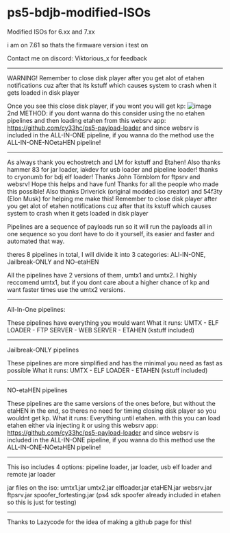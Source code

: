 # ps5-bdjb-modified-ISOs
Modified ISOs for 6.xx and 7.xx

i am on 7.61 so thats the firmware version i test on

Contact me on discord: Viktorious_x for feedback

***
WARNING! Remember to close disk player after you get alot of etahen notifications cuz after that its kstuff which causes system to crash when it gets loaded in disk player

Once you see this close disk player, if you wont you will get kp:
![image](https://github.com/user-attachments/assets/8c192a64-dcd8-489f-981e-37680ee40e22)
2nd METHOD: if you dont wanna do this consider using the no etahen pipelines and then loading etahen from this websrv app: https://github.com/cy33hc/ps5-payload-loader 
and since websrv is included in the ALL-IN-ONE pipeline, if you wanna do the method use the ALL-IN-ONE-NOetaHEN pipeline!

***

As always thank you echostretch and LM for kstuff and Etahen! Also thanks hammer 83 for jar loader, iakdev for usb loader and pipeline loader! thanks to cryonumb for bdj elf loader! Thanks John Törnblom for ftpsrv and websrv!
 Hope this helps and have fun! Thanks for all the people who made this possible! Also thanks Driverick (original modded iso creator) and 54f3ty (Elon Musk) for helping me make this!
Remember to close disk player after you get alot of etahen notifications cuz after that its kstuff which causes system to crash when it gets loaded in disk player

Pipelines are a sequence of payloads run so it will run the payloads all in one sequence so you dont have to do it yourself, its easier and faster and automated that way.

theres 8 pipelines in total, I will divide it into 3 categories: ALl-IN-ONE, Jailbreak-ONLY and NO-etaHEN

All the pipelines have 2 versions of them, umtx1 and umtx2. I highly reccomend umtx1, but if you dont care about a higher chance of kp and want faster times use the umtx2 versions.

__________________________________________________________________________________________________________________________________________________________________________________
All-In-One pipelines:

These pipelines have everything you would want
What it runs: UMTX - ELF LOADER - FTP SERVER - WEB SERVER - ETAHEN (kstuff included) 

__________________________________________________________________________________________________________________________________________________________________________________
Jailbreak-ONLY pipelines

These pipelines are more simplified and has the minimal you need as fast as possible
What it runs: UMTX - ELF LOADER - ETAHEN (kstuff included) 

__________________________________________________________________________________________________________________________________________________________________________________
NO-etaHEN pipelines

These pipelines are the same versions of the ones before, but without the etaHEN in the end, so theres no need for timing closing disk player so you wouldnt get kp.
What it runs: Everything until etahen.
with this you can load etahen either via injecting it or using this websrv app: https://github.com/cy33hc/ps5-payload-loader 
and since websrv is included in the ALL-IN-ONE pipeline, if you wanna do this method use the ALL-IN-ONE-NOetaHEN pipeline!

__________________________________________________________________________________________________________________________________________________________________________________

This iso includes 4 options: pipeline loader, jar loader, usb elf loader and remote jar loader

jar files on the iso: 
umtx1.jar
umtx2.jar
elfloader.jar
etaHEN.jar
websrv.jar
ftpsrv.jar
spoofer_fortesting.jar (ps4 sdk spoofer already included in etahen so this is just for testing)


__________________________________________________________________________________________________________________________________________________________________________________




Thanks to Lazycode for the idea of making a github page for this!
